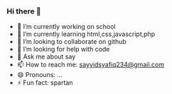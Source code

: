 ### Hi there 👋

- 🔭 I’m currently working on school
- 🌱 I’m currently learning html,css,javascript,php
- 👯 I’m looking to collaborate on github
- 🤔 I’m looking for help with code
- 💬 Ask me about say
- 📫 How to reach me: sayyidsyafiq234@gmail.com
- 😄 Pronouns: ...
- ⚡ Fun fact: spartan

